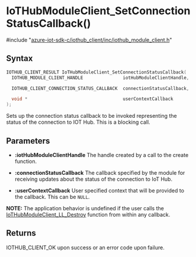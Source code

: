 # IoTHubModuleClient_SetConnectionStatusCallback()

\#include "[azure-iot-sdk-c/iothub_client/inc/iothub_module_client.h](../iot-c-ref-iothub-module-client-h.md)"  

## Syntax

```C
IOTHUB_CLIENT_RESULT IoTHubModuleClient_SetConnectionStatusCallback(
  IOTHUB_MODULE_CLIENT_HANDLE               iotHubModuleClientHandle,

  IOTHUB_CLIENT_CONNECTION_STATUS_CALLBACK  connectionStatusCallback,

  void *                                    userContextCallback
);
```

Sets up the connection status callback to be invoked representing the status of the connection to IOT Hub. This is a blocking call.

## Parameters
* **:iotHubModuleClientHandle** The handle created by a call to the create function. 

* **:connectionStatusCallback** The callback specified by the module for receiving updates about the status of the connection to IoT Hub. 

* **:userContextCallback** User specified context that will be provided to the callback. This can be `NULL`.

**NOTE:** The application behavior is undefined if the user calls the [IoTHubModuleClient_LL_Destroy](#iothub__module__client__ll_8h_1aad2dd6c3c24f89a9cfa861754a845138) function from within any callback.

## Returns
IOTHUB_CLIENT_OK upon success or an error code upon failure.

